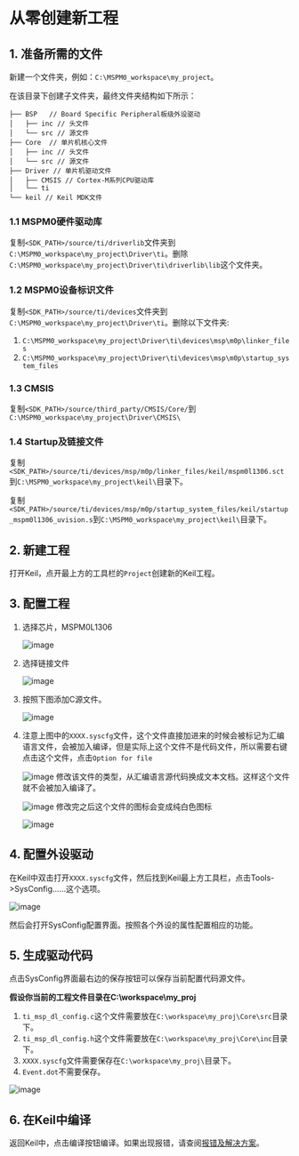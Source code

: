 # 从零创建新工程

## 1. 准备所需的文件

新建一个文件夹，例如：`C:\MSPM0_workspace\my_project`。

在该目录下创建子文件夹，最终文件夹结构如下所示：

```
├── BSP   // Board Specific Peripheral板级外设驱动
│   ├── inc // 头文件
│   └── src // 源文件
├── Core  // 单片机核心文件
│   ├── inc // 头文件
│   └── src // 源文件
├── Driver // 单片机驱动文件
│   ├── CMSIS // Cortex-M系列CPU驱动库
│   └── ti
└── keil // Keil MDK文件
```

### 1.1 MSPM0硬件驱动库

复制`<SDK_PATH>/source/ti/driverlib`文件夹到`C:\MSPM0_workspace\my_project\Driver\ti`。删除`C:\MSPM0_workspace\my_project\Driver\ti\driverlib\lib`这个文件夹。

### 1.2 MSPM0设备标识文件

复制`<SDK_PATH>/source/ti/devices`文件夹到`C:\MSPM0_workspace\my_project\Driver\ti`。删除以下文件夹:
1. `C:\MSPM0_workspace\my_project\Driver\ti\devices\msp\m0p\linker_files`
2. `C:\MSPM0_workspace\my_project\Driver\ti\devices\msp\m0p\startup_system_files`

### 1.3 CMSIS

复制`<SDK_PATH>/source/third_party/CMSIS/Core/`到`C:\MSPM0_workspace\my_project\Driver\CMSIS\`

### 1.4 Startup及链接文件

复制`<SDK_PATH>/source/ti/devices/msp/m0p/linker_files/keil/mspm0l1306.sct`到`C:\MSPM0_workspace\my_project\keil\`目录下。

复制`<SDK_PATH>/source/ti/devices/msp/m0p/startup_system_files/keil/startup_mspm0l1306_uvision.s`到`C:\MSPM0_workspace\my_project\keil\`目录下。

## 2. 新建工程

打开Keil，点开最上方的工具栏的`Project`创建新的Keil工程。

## 3. 配置工程

1. 选择芯片，MSPM0L1306

    ![image](./img/001.png)
2. 选择链接文件

    ![image](./img/002.png)
3. 按照下图添加C源文件。

    ![image](./img/003.png)
4. 注意上图中的`XXXX.syscfg`文件，这个文件直接加进来的时候会被标记为汇编语言文件，会被加入编译，但是实际上这个文件不是代码文件，所以需要右键点击这个文件，点击`Option for file`

    ![image](./img/004.png)
    修改该文件的类型，从汇编语言源代码换成文本文档。这样这个文件就不会被加入编译了。

    ![image](./img/005.png)
    修改完之后这个文件的图标会变成纯白色图标

    ![image](./img/006.png)

## 4. 配置外设驱动

在Keil中双击打开`XXXX.syscfg`文件，然后找到Keil最上方工具栏，点击Tools->SysConfig......这个选项。


![image](./img/007.png)

然后会打开SysConfig配置界面。按照各个外设的属性配置相应的功能。

## 5. 生成驱动代码
点击SysConfig界面最右边的保存按钮可以保存当前配置代码源文件。

**假设你当前的工程文件目录在C:\workspace\my_proj**

1. `ti_msp_dl_config.c`这个文件需要放在`C:\workspace\my_proj\Core\src`目录下。
2. `ti_msp_dl_config.h`这个文件需要放在`C:\workspace\my_proj\Core\inc`目录下。
3. `XXXX.syscfg`文件需要保存在`C:\workspace\my_proj\`目录下。
4. `Event.dot`不需要保存。

![image](./img/009.png)


## 6. 在Keil中编译

返回Keil中，点击编译按钮编译。如果出现报错，请查阅[报错及解决方案](/Issue)。

